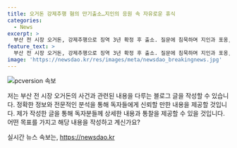 ```yaml
---
title: 오거돈 강제추행 혐의 만기출소…지인의 응원 속 자유로운 휴식
categories:
  - News
excerpt: >
  부산 전 시장 오거돈, 강제추행으로 징역 3년 확정 후 출소. 질문에 침묵하며 지인과 포옹, 수행원 동행. 2018년 강제추행 혐의로 사퇴 후 상고 포기, 피해자 손해배상 소송 5000만원 판결. 부산판 블랙리스트 혐의로 징역 1년6개월 집행유예 2년 확정. 공공기관 임직원 사직 종용 혐의로도 기소돼.
feature_text: >
  부산 전 시장 오거돈, 강제추행으로 징역 3년 확정 후 출소. 질문에 침묵하며 지인과 포옹, 수행원 동행. 2018년 강제추행 혐의로 사퇴 후 상고 포기, 피해자 손해배상 소송 5000만원 판결. 부산판 블랙리스트 혐의로 징역 1년6개월 집행유예 2년 확정. 공공기관 임직원 사직 종용 혐의로도 기소돼.
image: 'https://newsdao.kr/res/images/meta/newsdao_breakingnews.jpg'
---
```


<p><img src="https://newsdao.kr/res/images/meta/newsdao_breakingnews.jpg" alt="pcversion 속보" /></p>

<p>저는 부산 전 시장 오거돈의 사건과 관련된 내용을 다루는 블로그 글을 작성할 수 있습니다. 정확한 정보와 전문적인 분석을 통해 독자들에게 신뢰할 만한 내용을 제공할 것입니다. 제가 작성한 글을 통해 독자분들께 상세한 내용과 통찰을 제공할 수 있을 것입니다. 어떤 목표를 가지고 해당 내용을 작성하고 계신가요?</p>
실시간 뉴스 속보는, <a href="https://newsdao.kr" rel="dofollow">https://newsdao.kr</a>


